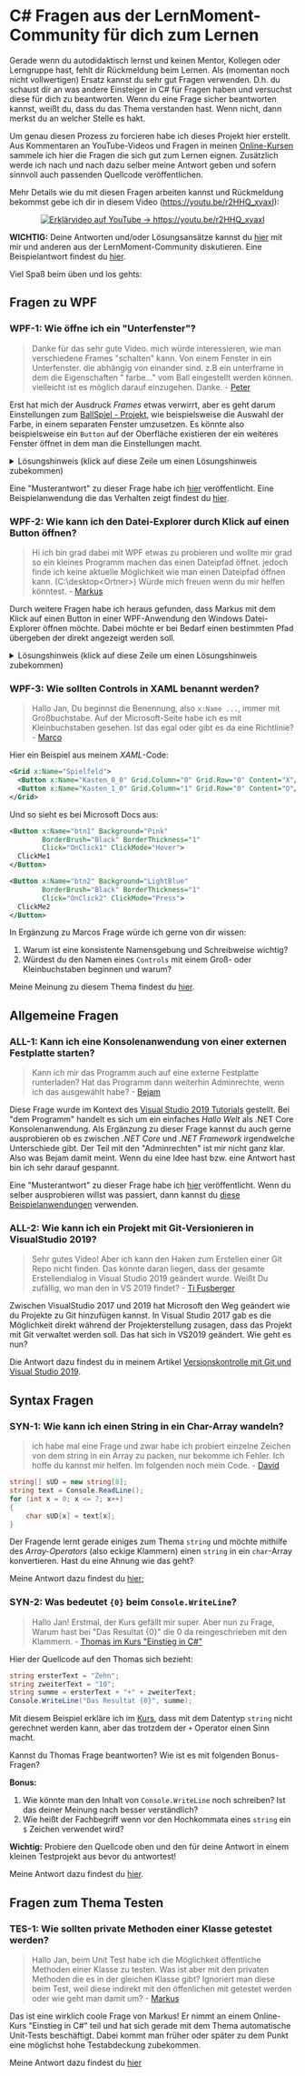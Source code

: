 # C# Fragen aus der LernMoment-Community für dich zum Lernen
Gerade wenn du autodidaktisch lernst und keinen Mentor, Kollegen oder Lerngruppe hast, fehlt dir Rückmeldung beim Lernen. Als (momentan noch nicht vollwertigen) Ersatz kannst du sehr gut Fragen verwenden. D.h. du schaust dir an was andere Einsteiger in C# für Fragen haben und versuchst diese für dich zu beantworten. Wenn du eine Frage sicher beantworten kannst, weißt du, dass du das Thema verstanden hast. Wenn nicht, dann merkst du an welcher Stelle es hakt.

Um genau diesen Prozess zu forcieren habe ich dieses Projekt hier erstellt. Aus Kommentaren an YouTube-Videos und Fragen in meinen [Online-Kursen](https://www.lernmoment.de/kurse/) sammele ich hier die Fragen die sich gut zum Lernen eignen. Zusätzlich werde ich nach und nach dazu selber meine Antwort geben und sofern sinnvoll auch passenden Quellcode veröffentlichen.

Mehr Details wie du mit diesen Fragen arbeiten kannst und Rückmeldung bekommst gebe ich dir in diesem Video (https://youtu.be/r2HHQ_xvaxI):
<p align="center">
  <a href="https://www.youtube.com/watch?v=r2HHQ_xvaxI" target="_blank">
    <img alt="Erklärvideo auf YouTube -> https://youtu.be/r2HHQ_xvaxI" src="https://img.youtube.com/vi/r2HHQ_xvaxI/0.jpg">
  </a>
</p>

**WICHTIG:** Deine Antworten und/oder Lösungsansätze kannst du [hier](https://github.com/LernMoment/community-fragen/issues/new/choose) mit mir und anderen aus der LernMoment-Community diskutieren. Eine Beispielantwort findest du [hier](https://github.com/LernMoment/community-fragen/issues/1).

Viel Spaß beim üben und los gehts:

## Fragen zu WPF

### WPF-1: Wie öffne ich ein "Unterfenster"?

> Danke für das sehr gute Video. mich würde interessieren, wie man verschiedene Frames "schalten" kann. Von einem Fenster in ein Unterfenster. die abhängig von einander sind. z.B ein unterframe in dem die Eigenschaften " farbe..." vom Ball eingestellt werden können. vielleicht ist es möglich darauf einzugehen. Danke. - [Peter](https://www.youtube.com/watch?v=ugji-_yWoRk&lc=UgzPS-jGhK0mC8dj_pp4AaABAg)

Erst hat mich der Ausdruck *Frames* etwas verwirrt, aber es geht darum Einstellungen zum [BallSpiel - Projekt](https://github.com/LernMoment/ballspiel), wie beispielsweise die Auswahl der Farbe, in einem separaten Fenster umzusetzen. Es könnte also beispielsweise ein `Button` auf der Oberfläche existieren der ein weiteres Fenster öffnet in dem man die Einstellungen macht.

<details><summary>Lösungshinweis (klick auf diese Zeile um einen Lösungshinweis zubekommen)</summary>
<p>

Fenster sind wie fast alles in C# und WPF Klassen. Du legst dir also über den Projektexplorer noch ein weiteres Fenster an und fügst die benötigten Controls hinzu.
Nun kannst du im `MainWindow` einen neuen Button einfügen. Im Eventhandler dazu legst du eine Instanz deines 2. Fensters an und kannst dann darauf entweder „Show“ aufrufen dann öffnet sich das weitere Fenster und du kannst beide Fenster parallel bedienen oder du rufst „ShowDialog“ auf der 2. Fensterinstanz auf und das 2. Fenster öffnet sich modal (du kannst also nur darin bedienen).
</p>
</details>

Eine "Musterantwort" zu dieser Frage habe ich [hier](https://github.com/LernMoment/community-fragen/issues/3) veröffentlicht. Eine Beispielanwendung die das Verhalten zeigt findest du [hier](https://github.com/LernMoment/community-fragen/tree/master/WPF-1/WPF1-Unterfenster).

### WPF-2: Wie kann ich den Datei-Explorer durch Klick auf einen Button öffnen?

> Hi ich bin grad dabei mit WPF etwas zu probieren und wollte mir grad so ein kleines Programm machen das einen Dateipfad öffnet. jedoch finde ich keine aktuelle Möglichkeit wie man einen Dateipfad öffnen kann. (C:\desktop\<Ortner>) Würde mich freuen wenn du mir helfen könntest. - [Markus](https://www.youtube.com/watch?v=ugji-_yWoRk&lc=Ugw10Rj-RRskacV0PT54AaABAg)

Durch weitere Fragen habe ich heraus gefunden, dass Markus mit dem Klick auf einen Button in einer WPF-Anwendung den Windows Datei-Explorer öffnen möchte. Dabei möchte er bei Bedarf einen bestimmten Pfad übergeben der direkt angezeigt werden soll.

<details><summary>Lösungshinweis (klick auf diese Zeile um einen Lösungshinweis zubekommen)</summary>
<p>

Es gibt die Klasse [`Process`](https://docs.microsoft.com/de-de/dotnet/api/system.diagnostics.process?view=netframework-4.8) mit der eine beliebige Anwendung auf deinem Rechner gestartet werden kann.
</p>
</details>

### WPF-3: Wie sollten Controls in XAML benannt werden?

> Hallo Jan,
> Du beginnst die Benennung, also `x:Name ...`, immer mit Großbuchstabe. Auf der Microsoft-Seite habe ich es mit Kleinbuchstaben gesehen. Ist das egal oder gibt es da eine Richtlinie? - [Marco](https://github.com/LernMoment/tictactoe-wpf/commit/af4ce60c5989d4a7fd1c22ed4ce85ee2612a6853#commitcomment-38068156)

Hier ein Beispiel aus meinem *XAML*-Code:
```xml
<Grid x:Name="Spielfeld">
  <Button x:Name="Kasten_0_0" Grid.Column="0" Grid.Row="0" Content="X"/>
  <Button x:Name="Kasten_1_0" Grid.Column="1" Grid.Row="0" Content="O"/>
</Grid>
```
Und so sieht es bei Microsoft Docs aus:
```xml
<Button x:Name="btn1" Background="Pink" 
        BorderBrush="Black" BorderThickness="1" 
        Click="OnClick1" ClickMode="Hover">
  ClickMe1
</Button>

<Button x:Name="btn2" Background="LightBlue" 
        BorderBrush="Black" BorderThickness="1" 
        Click="OnClick2" ClickMode="Press">
  ClickMe2
</Button>
```
In Ergänzung zu Marcos Frage würde ich gerne von dir wissen:
1. Warum ist eine konsistente Namensgebung und Schreibweise wichtig?
2. Würdest du den Namen eines `Controls` mit einem Groß- oder Kleinbuchstaben beginnen und warum?

Meine Meinung zu diesem Thema findest du [hier](https://github.com/LernMoment/community-fragen/issues/7).

## Allgemeine Fragen

### ALL-1: Kann ich eine Konsolenanwendung von einer externen Festplatte starten?

> Kann ich mir das Programm auch auf eine externe Festplatte runterladen? Hat das Programm dann weiterhin Adminrechte, wenn ich das ausgewählt habe? - [Bejam](https://www.youtube.com/watch?v=xhD1HCVj5V0&lc=UgxWkxvm6x__LIZ1YYF4AaABAg)

Diese Frage wurde im Kontext des [Visual Studio 2019 Tutorials](https://youtu.be/xhD1HCVj5V0) gestellt. Bei "dem Programm" handelt es sich um ein einfaches *Hallo Welt* als .NET Core Konsolenanwendung. Als Ergänzung zu dieser Frage kannst du auch gerne ausprobieren ob es zwischen *.NET Core* und *.NET Framework* irgendwelche Unterschiede gibt.
Der Teil mit den "Adminrechten" ist mir nicht ganz klar. Also was Bejam damit meint. Wenn du eine Idee hast bzw. eine Antwort hast bin ich sehr darauf gespannt.

Eine "Musterantwort" zu dieser Frage habe ich [hier](https://github.com/LernMoment/community-fragen/issues/1) veröffentlicht. Wenn du selber ausprobieren willst was passiert, dann kannst du [diese Beispielanwendungen](https://github.com/LernMoment/community-fragen/tree/master/ALL-1) verwenden.

### ALL-2: Wie kann ich ein Projekt mit Git-Versionieren in VisualStudio 2019?

> Sehr gutes Video! Aber ich kann den Haken zum Erstellen einer Git Repo nicht finden. Das könnte daran liegen, dass der gesamte Erstellendialog in Visual Studio 2019 geändert wurde. Weißt Du zufällig, wo man den in VS 2019 findet? - [Ti Fusberger](https://www.youtube.com/watch?v=V_IDzTNA_ns&lc=UgzLHzBOjSevEnEbmBR4AaABAg)

Zwischen VisualStudio 2017 und 2019 hat Microsoft den Weg geändert wie du Projekte zu Git hinzufügen kannst. In Visual Studio 2017 gab es die Möglichkeit direkt während der Projekterstellung zusagen, dass das Projekt mit Git verwaltet werden soll. Das hat sich in VS2019 geändert. Wie geht es nun?

Die Antwort dazu findest du in meinem Artikel [Versionskontrolle mit Git und Visual Studio 2019](https://www.lernmoment.de/alle/git-mit-visual-studio-2019/).

## Syntax Fragen

### SYN-1: Wie kann ich einen String in ein Char-Array wandeln?

> ich habe mal eine Frage und zwar habe ich probiert einzelne Zeichen von dem string in ein Array zu packen, nur bekomme ich Fehler. Ich hoffe du kannst mir helfen. Im folgenden noch mein Code. - [David](https://www.youtube.com/watch?v=HbZTrkIE9Io&lc=UgySK2NJhsZ6GwgzBiZ4AaABAg)

```csharp
string[] sUD = new string[8];
string text = Console.ReadLine();
for (int x = 0; x <= 7; x++)
{
    char sUD[x] = text[x];
}
```

Der Fragende lernt gerade einiges zum Thema `string` und möchte mithilfe des *Array-Operators* (also eckige Klammern) einen `string` in ein `char`-Array konvertieren. Hast du eine Ahnung wie das geht?

Meine Antwort dazu findest du [hier](https://github.com/LernMoment/community-fragen/issues/5);

### SYN-2: Was bedeutet `{0}` beim `Console.WriteLine`?

> Hallo Jan! Erstmal, der Kurs gefällt mir super. Aber nun zu Frage,
> Warum hast bei "Das Resultat {0}" die 0 da reingeschrieben mit den Klammern. - [Thomas im Kurs "Einstieg in C#"](https://www.lernmoment.de/einstieg-csharp/)

Hier der Quellcode auf den Thomas sich bezieht:

```csharp
string ersterText = "Zehn";
string zweiterText = "10";
string summe = ersterText + "+" + zweiterText;
Console.WriteLine("Das Resultat {0}", summe);
```

Mit diesem Beispiel erkläre ich im [Kurs](https://www.lernmoment.de/einstieg-csharp/), dass mit dem Datentyp `string` nicht gerechnet werden kann, aber das trotzdem der `+` Operator einen Sinn macht.

Kannst du Thomas Frage beantworten? Wie ist es mit folgenden Bonus-Fragen?

**Bonus:** 
1. Wie könnte man den Inhalt von `Console.WriteLine` noch schreiben? Ist das deiner Meinung nach besser verständlich?
2. Wie heißt der Fachbegriff wenn vor den Hochkommata eines `string` ein `$` Zeichen verwendet wird?

**Wichtig:** Probiere den Quellcode oben und den für deine Antwort in einem kleinen Testprojekt aus bevor du antwortest!

Meine Antwort dazu findest du [hier](https://github.com/LernMoment/community-fragen/issues/8).

## Fragen zum Thema Testen

### TES-1: Wie sollten private Methoden einer Klasse getestet werden?

>Hallo Jan, beim Unit Test habe ich die Möglichkeit öffentliche Methoden einer Klasse zu testen. Was ist aber mit den privaten Methoden die es in der gleichen Klasse gibt? Ignoriert man diese beim Test, weil diese indirekt mit den öffenlichen mit getestet werden oder wie geht man damit um? - [Markus](https://www.udemy.com/course/einstieg-in-csharp-software-programmieren-wie-ein-profi/?referralCode=73784B79162D93219DEC)

Das ist eine wirklich coole Frage von Markus! Er nimmt an einem Online-Kurs "Einstieg in C#" teil und hat sich gerade mit dem Thema automatische Unit-Tests beschäftigt. Dabei kommt man früher oder später zu dem Punkt eine möglichst hohe Testabdeckung zubekommen.

Meine Antwort dazu findest du [hier](https://github.com/LernMoment/community-fragen/issues/6)

